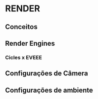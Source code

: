 # RENDER

## Conceitos


## Render Engines


### Cicles x EVEEE


## Configurações de Câmera

## Configurações de ambiente